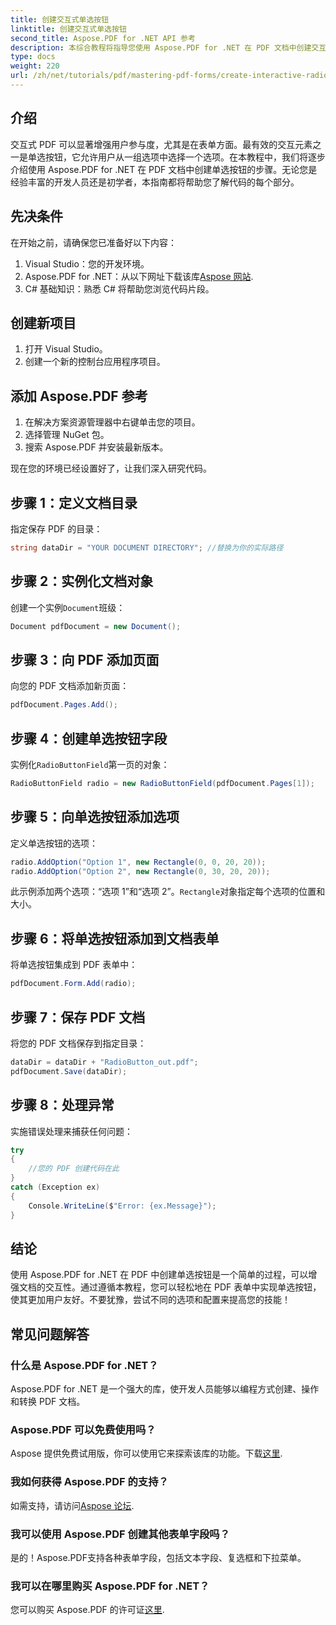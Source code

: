 ```yaml
---
title: 创建交互式单选按钮
linktitle: 创建交互式单选按钮
second_title: Aspose.PDF for .NET API 参考
description: 本综合教程将指导您使用 Aspose.PDF for .NET 在 PDF 文档中创建交互式单选按钮的过程。提供清晰的分步说明和代码示例。
type: docs
weight: 220
url: /zh/net/tutorials/pdf/mastering-pdf-forms/create-interactive-radio-buttons/
---
```

## 介绍

交互式 PDF 可以显著增强用户参与度，尤其是在表单方面。最有效的交互元素之一是单选按钮，它允许用户从一组选项中选择一个选项。在本教程中，我们将逐步介绍使用 Aspose.PDF for .NET 在 PDF 文档中创建单选按钮的步骤。无论您是经验丰富的开发人员还是初学者，本指南都将帮助您了解代码的每个部分。

## 先决条件

在开始之前，请确保您已准备好以下内容：

1. Visual Studio：您的开发环境。
2.  Aspose.PDF for .NET：从以下网址下载该库[Aspose 网站](https://releases.aspose.com/pdf/net/).
3. C# 基础知识：熟悉 C# 将帮助您浏览代码片段。

## 创建新项目

1. 打开 Visual Studio。
2. 创建一个新的控制台应用程序项目。

## 添加 Aspose.PDF 参考

1. 在解决方案资源管理器中右键单击您的项目。
2. 选择管理 NuGet 包。
3. 搜索 Aspose.PDF 并安装最新版本。

现在您的环境已经设置好了，让我们深入研究代码。

## 步骤 1：定义文档目录

指定保存 PDF 的目录：

```csharp
string dataDir = "YOUR DOCUMENT DIRECTORY"; //替换为你的实际路径
```

## 步骤 2：实例化文档对象

创建一个实例`Document`班级：

```csharp
Document pdfDocument = new Document();
```

## 步骤 3：向 PDF 添加页面

向您的 PDF 文档添加新页面：

```csharp
pdfDocument.Pages.Add();
```

## 步骤 4：创建单选按钮字段

实例化`RadioButtonField`第一页的对象：

```csharp
RadioButtonField radio = new RadioButtonField(pdfDocument.Pages[1]);
```

## 步骤 5：向单选按钮添加选项

定义单选按钮的选项：

```csharp
radio.AddOption("Option 1", new Rectangle(0, 0, 20, 20));
radio.AddOption("Option 2", new Rectangle(0, 30, 20, 20));
```

此示例添加两个选项：“选项 1”和“选项 2”。`Rectangle`对象指定每个选项的位置和大小。

## 步骤 6：将单选按钮添加到文档表单

将单选按钮集成到 PDF 表单中：

```csharp
pdfDocument.Form.Add(radio);
```

## 步骤 7：保存 PDF 文档

将您的 PDF 文档保存到指定目录：

```csharp
dataDir = dataDir + "RadioButton_out.pdf";
pdfDocument.Save(dataDir);
```

## 步骤 8：处理异常

实施错误处理来捕获任何问题：

```csharp
try
{
    //您的 PDF 创建代码在此
}
catch (Exception ex)
{
    Console.WriteLine($"Error: {ex.Message}");
}
```

## 结论

使用 Aspose.PDF for .NET 在 PDF 中创建单选按钮是一个简单的过程，可以增强文档的交互性。通过遵循本教程，您可以轻松地在 PDF 表单中实现单选按钮，使其更加用户友好。不要犹豫，尝试不同的选项和配置来提高您的技能！

## 常见问题解答

### 什么是 Aspose.PDF for .NET？
Aspose.PDF for .NET 是一个强大的库，使开发人员能够以编程方式创建、操作和转换 PDF 文档。

### Aspose.PDF 可以免费使用吗？
 Aspose 提供免费试用版，你可以使用它来探索该库的功能。下载[这里](https://releases.aspose.com/).

### 我如何获得 Aspose.PDF 的支持？
如需支持，请访问[Aspose 论坛](https://forum.aspose.com/c/pdf/10).

### 我可以使用 Aspose.PDF 创建其他表单字段吗？
是的！Aspose.PDF支持各种表单字段，包括文本字段、复选框和下拉菜单。

### 我可以在哪里购买 Aspose.PDF for .NET？
您可以购买 Aspose.PDF 的许可证[这里](https://purchase.aspose.com/buy).